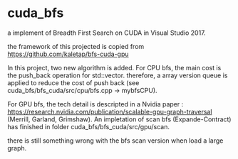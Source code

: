 # cuda_bfs
a implement of Breadth First Search on CUDA in Visual Studio 2017.

the framework of this projected is copied from https://github.com/kaletap/bfs-cuda-gpu

In this project, two new algorithm is added. 
For CPU bfs, the main cost is the push_back operation for std::vector. therefore, a array version queue is applied to reduce the cost of push back (see cuda_bfs/bfs_cuda/src/cpu/bfs.cpp -> mybfsCPU).

For GPU bfs, the tech detail is descripted in a Nvidia paper : https://research.nvidia.com/publication/scalable-gpu-graph-traversal (Merrill, Garland, Grimshaw). An impletation of scan bfs (Expande-Contract) has finished in folder cuda_bfs/bfs_cuda/src/gpu/scan. 

there is still something wrong with the bfs scan version when load a large graph.
